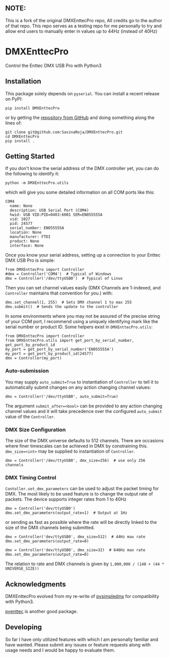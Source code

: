 ## NOTE:
This is a fork of the original DMXEnttecPro repo, All credits go to the author of that repo.
This repo serves as a testing repo for me personally to try and allow end users to manually enter in values up to 44Hz (instead of 40Hz)

# DMXEnttecPro
Control the Enttec DMX USB Pro with Python3

## Installation

This package solely depends on `pyserial`. You can install a recent release on
PyPI:

`pip install DMXEnttecPro`

or by getting the [repository from GitHub](https://github.com/SavinaRoja/DMXEnttecPro)
and doing something along the lines of:
```
git clone git@github.com:SavinaRoja/DMXEnttecPro.git
cd DMXEnttecPro
pip install .
```

## Getting Started

If you don't know the serial address of the DMX controller yet, you can do the
following to identify it:

`python -m DMXEnttecPro.utils`

which will give you some detailed information on all COM ports like this:

```
COM4
  name: None
  description: USB Serial Port (COM4)
  hwid: USB VID:PID=0403:6001 SER=EN055555A
  vid: 1027
  pid: 24577
  serial_number: EN055555A
  location: None
  manufacturer: FTDI
  product: None
  interface: None
```

Once you know your serial address, setting up a connection to your Enttec DMX
USB Pro is simple:

```
from DMXEnttecPro import Controller
#dmx = Controller('COM4')  # Typical of Windows
dmx = Controller('/dev/ttyUSB0')  # Typical of Linux
```

Then you can set channel values easily (DMX Channels are 1-indexed, and
`Controller` maintains that convention for you.) with:

```
dmx.set_channel(1, 255)  # Sets DMX channel 1 to max 255
dmx.submit()  # Sends the update to the controller
```

In some environments where you may not be assured of the precise string of your
COM port, I recommend using a uniquely identifying mark like the serial number
or product ID. Some helpers exist in `DMXEnttecPro.utils`:

```
from DMXEnttecPro import Controller
from DMXEnttecPro.utils import get_port_by_serial_number, get_port_by_product_id
my_port = get_port_by_serial_number('EN055555A')
my_port = get_port_by_product_id(24577)
dmx = Controller(my_port)
```

### Auto-submission

You may supply `auto_submit=True` to instantiation of `Controller` to tell it
to automatically submit changes on any action changing channel values:

```
dmx = Controller('/dev/ttyUSB0', auto_submit=True)
```

The argument `submit_after=<bool>` can be provided to any action changing
channel values and it will take precedence over the configured `auto_submit`
value of the `Controller`.

### DMX Size Configuration

The size of the DMX universe defaults to 512 channels. There are
occasions where finer timescales can be achieved in DMX by constraining this.
`dmx_size=<int>` may be supplied to instantiation of `Controller`.

```
dmx = Controller('/dev/ttyUSB0', dmx_size=256)  # use only 256 channels
```

### DMX Timing Control

`Contoller.set_dmx_parameters` can be used to adjust the packet timing for DMX.
The most likely to be used feature is to change the output rate of packets.
The device supports integer rates from 1 to 40Hz

```
dmx = Controller('dev/ttyUSB0')
dmx.set_dmx_parameters(output_rate=1)  # Output at 1Hz
```

or sending as fast as possible
where the rate will be directly linked to the size of the DMX channels being
submitted.

```
dmx = Controller('dev/ttyUSB0', dmx_size=512)  # 44Hz max rate
dmx.set_dmx_parameters(output_rate=0)
```

```
dmx = Controller('dev/ttyUSB0', dmx_size=32)  # 646Hz max rate
dmx.set_dmx_parameters(output_rate=0)
```

The relation to rate and DMX channels is given by `1,000,000 / (140 + (44 * UNIVERSE_SIZE))`

## Acknowledgments

DMXEnttecPro evolved from my re-write of [pysimpledmx](https://github.com/c0z3n/pySimpleDMX)
for compatibility with Python3.

[pyenttec](https://github.com/generalelectrix/pyenttec) is another good package.

## Developing

So far I have only utilized features with which I am personally familiar and
have wanted. Please submit any issues or feature requests along with usage
needs and I would be happy to evaluate them.
